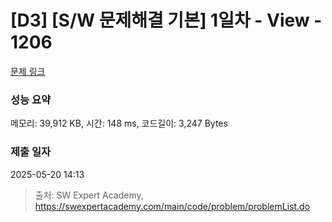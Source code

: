 # [D3] [S/W 문제해결 기본] 1일차 - View - 1206 

[문제 링크](https://swexpertacademy.com/main/code/problem/problemDetail.do?contestProbId=AV134DPqAA8CFAYh) 

### 성능 요약

메모리: 39,912 KB, 시간: 148 ms, 코드길이: 3,247 Bytes

### 제출 일자

2025-05-20 14:13



> 출처: SW Expert Academy, https://swexpertacademy.com/main/code/problem/problemList.do
